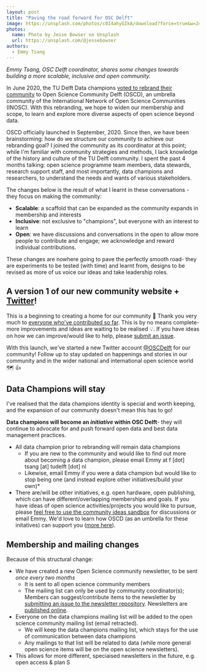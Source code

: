 ```yaml
---
layout: post
title: "Paving the road forward for OSC Delft"
image: https://unsplash.com/photos/c0I4ahyGIkA/download?force=true&w=2400
photos:
  name: Photo by Jesse Bowser on Unsplash
  url: https://unsplash.com/@jessebowser
authors:
  - Emmy Tsang
---
```


*Emmy Tsang, OSC Delft coordinator, shares some changes towards building a more scalable, inclusive and open community.*

In June 2020, the TU Delft Data champions [voted to rebrand their community](https://openworking.wordpress.com/2020/06/24/how-to-champion-our-os-community-meeting) to Open Science Community Delft (OSCD), an umbrella community of the International Network of Open Science Communities (INOSC). With this rebranding, we hope to widen our membership and scope, to learn and explore more diverse aspects of open science beyond data.

OSCD officially launched in September, 2020. Since then, we have been brainstorming: how do we structure our community to achieve our rebranding goal? I joined the community as its coordinator at this point; while I'm familiar with community strategies and methods, I lack knowledge of the history and culture of the TU Delft community. I spent the past 4 months talking: open science programme team members, data stewards, research support staff, and most importantly, data champions and researchers, to understand the needs and wants of various stakeholders.

The changes below is the result of what I learnt in these conversations - they focus on making the community:
- **Scalable**: a scaffold that can be expanded as the community expands in membership and interests
- **Inclusive**: not exclusive to "champions", but everyone with an interest to learn
- **Open**: we have discussions and conversations in the open to allow more people to contribute and engage; we acknowledge and reward individual contributions.

These changes are nowhere going to pave the perfectly smooth road- they are experiments to be tested (with time) and learnt from, designs to be revised as more of us voice our ideas and take leadership roles.

## A version 1 of our new community website + [Twitter](https://twitter.com/OSCDelft)! ##

This is a beginning to creating a home for our community :house_with_garden: Thank you very much to [everyone who've contributed so far](https://github.com/osc-delft/osc-delft.github.io#contributors-). This is by no means complete- more improvements and ideas are waiting to be realised :bulb:. If you have ideas on how we can improve/would like to help, please [submit an issue](https://github.com/osc-delft/osc-delft.github.io/issues).

With this launch, we've started a new Twitter account [@OSCDelft](https://twitter.com/OSCDelft) for our community! Follow up to stay updated on happenings and stories in our community and in the wider national and international open science world :world_map: :+1:

## Data Champions will stay ##

I've realised that the data champions identity is special and worth keeping, and the expansion of our community doesn't mean this has to go!

**Data champions will become an *initiative* within OSC Delft**- they will continue to advocate for and push forward open data and best data management practices.
- All data champion prior to rebranding will remain data champions
  - If you are new to the community and would like to find out more about becoming a data champion, please email Emmy at f [dot] tsang [at] tudelft [dot] nl
  - Likewise, email Emmy if you were a data champion but would like to stop being one (and instead explore other initiatives/build your own)*
- There are/will be other initiatives, e.g. open hardware, open publishing, which can have different/overlapping memberships and goals. If you have ideas of open science activities/projects you would like to pursue, please [feel free to use the community ideas sandbox](https://github.com/osc-delft/ideas-and-plans) for discussions or email Emmy. We'd love to learn how OSCD (as an umbrella for these initatives) can support you ([more here](https://github.com/osc-delft/osc-delft.github.io/issues/29)).

## Membership and mailing changes ##

Because of this structural change:
- We have created a new Open Science community newsletter, to be sent *once every two months*
    - It is sent to all open science community members
    - The mailing list can only be used by community coordinator(s); Members can suggest/contribute items to the newsletter by [submitting an issue to the newsletter repository](https://github.com/osc-delft/ideas-and-plans). Newsletters are [published online](https://github.com/osc-delft/newsletters).
- Everyone on the data champions mailing list will be added to the open science community mailing list (email retracted).
    - We will keep the data champions mailing list, which stays for the use of communication between data champions
    - Any mailings to that list will be related to data (while more general open science items will be on the open science newsletters).
- This allows for more different, speciaised newsletters in the future, e.g. open access & plan S
